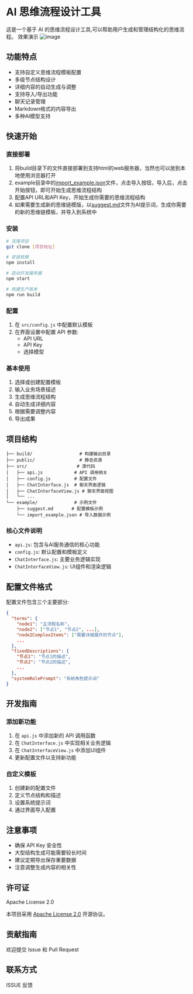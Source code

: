 # AI 思维流程设计工具

这是一个基于 AI 的思维流程设计工具,可以帮助用户生成和管理结构化的思维流程。
效果演示
![image](https://github.com/user-attachments/assets/ec2b997f-14f3-4108-9a3e-58a05e04afa5)

## 功能特点

- 支持自定义思维流程模板配置
- 多级节点结构设计
- 详细内容的自动生成与调整
- 支持导入/导出功能
- 聊天记录管理
- Markdown格式的内容导出
- 多种AI模型支持

## 快速开始


### 直接部署
1. 将build目录下的文件直接部署到支持html的web服务器，当然也可以放到本地使用浏览器打开
2. example目录中的[import_example.json](https://github.com/suwubee/aicot/blob/main/example/import_example.json)文件，点击导入按钮，导入后，点击开始按钮，即可开始生成思维流程结构
3. 配置API URL和API Key，开始生成你需要的思维流程结构
4. 如果需要生成新的思维链模版，以[suggest.md](https://github.com/suwubee/aicot/blob/main/example/suggest.md?plain=1)文件为AI提示词，生成你需要的新的思维链模板，并导入到系统中

### 安装

```bash
# 克隆项目
git clone [项目地址]

# 安装依赖
npm install

# 启动开发服务器
npm start

# 构建生产版本
npm run build
```

### 配置

1. 在 `src/config.js` 中配置默认模板
2. 在界面设置中配置 API 参数:
   - API URL
   - API Key 
   - 选择模型

### 基本使用

1. 选择或创建配置模板
2. 输入业务场景描述
3. 生成思维流程结构
4. 自动生成详细内容
5. 根据需要调整内容
6. 导出成果

## 项目结构

```
├── build/                  # 构建输出目录
├── public/                 # 静态资源
├── src/                   # 源代码
│   ├── api.js            # API 调用相关
│   ├── config.js         # 配置文件
│   ├── ChatInterface.js  # 聊天界面逻辑
│   ├── ChatInterfaceView.js # 聊天界面视图
│   └── ...
└── example/              # 示例文件
    ├── suggest.md       # 配置模板示例
    └── import_example.json # 导入数据示例
```

### 核心文件说明

- `api.js`: 包含与AI服务通信的核心功能
- `config.js`: 默认配置和模板定义
- `ChatInterface.js`: 主要业务逻辑实现
- `ChatInterfaceView.js`: UI组件和渲染逻辑

## 配置文件格式

配置文件包含三个主要部分:

```json
{
  "terms": {
    "node1": "主流程名称",
    "node2": ["节点1", "节点2", ...],
    "node2ComplexItems": ["需要详细展开的节点"],
    ...
  },
  "fixedDescriptions": {
    "节点1": "节点1的描述",
    "节点2": "节点2的描述",
    ...
  },
  "systemRolePrompt": "系统角色提示词"
}
```

## 开发指南

### 添加新功能

1. 在 `api.js` 中添加新的 API 调用函数
2. 在 `ChatInterface.js` 中实现相关业务逻辑
3. 在 `ChatInterfaceView.js` 中添加UI组件
4. 更新配置文件以支持新功能

### 自定义模板

1. 创建新的配置文件
2. 定义节点结构和描述
3. 设置系统提示词
4. 通过界面导入配置

## 注意事项

- 确保 API Key 安全性
- 大型结构生成可能需要较长时间
- 建议定期导出保存重要数据
- 注意调整生成内容的相关性

## 许可证

Apache License 2.0

本项目采用 [Apache License 2.0](http://www.apache.org/licenses/LICENSE-2.0) 开源协议。

## 贡献指南

欢迎提交 Issue 和 Pull Request

## 联系方式

ISSUE 反馈
